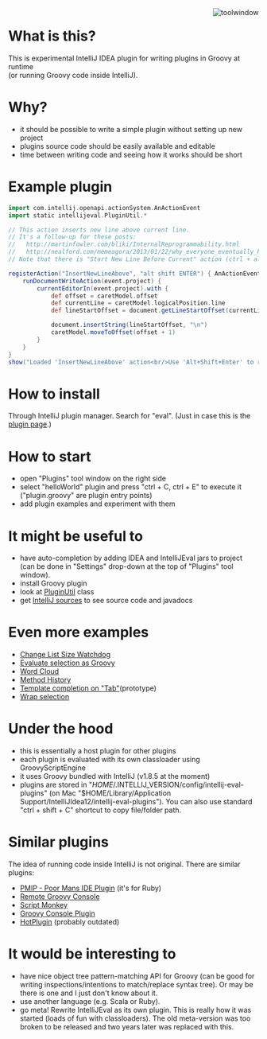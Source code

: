 <img src="https://raw.github.com/dkandalov/intellij_eval/master/toolwindow.png" alt="toolwindow" title="toolwindow" align="right" />

What is this?
=============

This is experimental IntelliJ IDEA plugin for writing plugins in Groovy at runtime<br/>
(or running Groovy code inside IntelliJ).


Why?
====
 - it should be possible to write a simple plugin without setting up new project
 - plugins source code should be easily available and editable
 - time between writing code and seeing how it works should be short


Example plugin
===============
```groovy
import com.intellij.openapi.actionSystem.AnActionEvent
import static intellijeval.PluginUtil.*

// This action inserts new line above current line.
// It's a follow-up for these posts:
//   http://martinfowler.com/bliki/InternalReprogrammability.html
//   http://nealford.com/memeagora/2013/01/22/why_everyone_eventually_hates_maven.html
// Note that there is "Start New Line Before Current" action (ctrl + alt + enter) which does almost the same thing.

registerAction("InsertNewLineAbove", "alt shift ENTER") { AnActionEvent event ->
	runDocumentWriteAction(event.project) {
		currentEditorIn(event.project).with {
			def offset = caretModel.offset
			def currentLine = caretModel.logicalPosition.line
			def lineStartOffset = document.getLineStartOffset(currentLine)

			document.insertString(lineStartOffset, "\n")
			caretModel.moveToOffset(offset + 1)
		}
	}
}
show("Loaded 'InsertNewLineAbove' action<br/>Use 'Alt+Shift+Enter' to run it")
```


How to install
===============
Through IntelliJ plugin manager. Search for "eval".
(Just in case this is the [plugin page](http://plugins.jetbrains.com/plugin?pr=idea&pluginId=7173).)


How to start
=============
 - open "Plugins" tool window on the right side
 - select "helloWorld" plugin and press "ctrl + C, ctrl + E" to execute it
   ("plugin.groovy" are plugin entry points)
 - add plugin examples and experiment with them


It might be useful to
=====================
 - have auto-completion by adding IDEA and IntelliJEval jars to project
   (can be done in "Settings" drop-down at the top of "Plugins" tool window).
 - install Groovy plugin
 - look at [PluginUtil](https://github.com/dkandalov/intellij_eval/blob/master/src_groovy/intellijeval/PluginUtil.groovy) class
 - get [IntelliJ sources](https://github.com/JetBrains/intellij-community) to see source code and javadocs


Even more examples
==================
 - [Change List Size Watchdog](https://gist.github.com/dkandalov/5004622)
 - [Evaluate selection as Groovy](https://gist.github.com/dkandalov/5024580)
 - [Word Cloud](https://github.com/dkandalov/intellij-wordcloud)
 - [Method History](https://github.com/dkandalov/history-slider-plugin)
 - [Template completion on "Tab"](https://gist.github.com/dkandalov/5222759)(prototype)
 - [Wrap selection](https://gist.github.com/dkandalov/5129543)


Under the hood
===============
 - this is essentially a host plugin for other plugins
 - each plugin is evaluated with its own classloader using GroovyScriptEngine
 - it uses Groovy bundled with IntelliJ (v1.8.5 at the moment)
 - plugins are stored in "$HOME/.$INTELLIJ_VERSION/config/intellij-eval-plugins"
(on Mac "$HOME/Library/Application Support/IntelliJIdea12/intellij-eval-plugins").
You can also use standard "ctrl + shift + C" shortcut to copy file/folder path.


Similar plugins
===============
The idea of running code inside IntelliJ is not original. There are similar plugins:
 - [PMIP - Poor Mans IDE Plugin](http://plugins.intellij.net/plugin/?idea&pluginId=4571) (it's for Ruby)
 - [Remote Groovy Console](http://plugins.intellij.net/plugin/?id=5373)
 - [Script Monkey](http://plugins.intellij.net/plugin?pr=idea&pluginId=3674)
 - [Groovy Console Plugin](http://plugins.intellij.net/plugin?pr=idea&pluginId=4660)
 - [HotPlugin](http://plugins.intellij.net/plugin?pr=idea&pluginId=1020) (probably outdated)


It would be interesting to
===========================
 - have nice object tree pattern-matching API for Groovy (can be good for writing inspections/intentions to match/replace syntax tree).
 Or may be there is one and I just don't know about it.
 - use another language (e.g. Scala or Ruby).
 - go meta! Rewrite IntelliJEval as its own plugin. This is really how it was started (loads of fun with classloaders).
 The old meta-version was too broken to be released and two years later was replaced with this.

